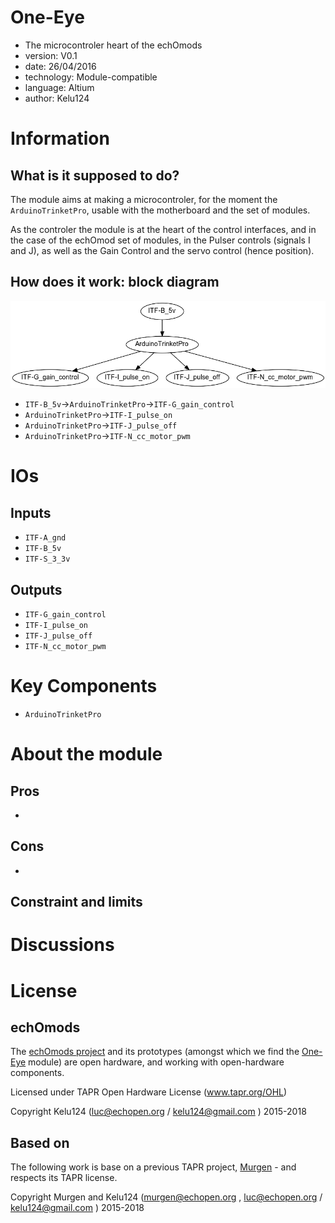 # One-Eye

* The microcontroler heart of the echOmods
* version: V0.1
* date: 26/04/2016
* technology: Module-compatible
* language: Altium
* author: Kelu124

# Information

## What is it supposed to do?

The module aims at making a microcontroler, for the moment the `ArduinoTrinketPro`, usable with the motherboard and the set of modules.

As the controler the module is at the heart of the control interfaces, and in the case of the echOmod set of modules, in the Pulser controls (signals I and J), as well as the Gain Control and the servo control (hence position).

## How does it work: block diagram

![Block schema](/oneeye/source/blocks.png)

* `ITF-B_5v`->`ArduinoTrinketPro`->`ITF-G_gain_control`
* `ArduinoTrinketPro`->`ITF-I_pulse_on`
* `ArduinoTrinketPro`->`ITF-J_pulse_off`
* `ArduinoTrinketPro`->`ITF-N_cc_motor_pwm`

# IOs

## Inputs

* `ITF-A_gnd`
* `ITF-B_5v`
* `ITF-S_3_3v`

## Outputs

* `ITF-G_gain_control`
* `ITF-I_pulse_on`
* `ITF-J_pulse_off`
* `ITF-N_cc_motor_pwm`

# Key Components

* `ArduinoTrinketPro`


# About the module

## Pros

* 

## Cons

* 

## Constraint and limits

# Discussions



# License

## echOmods 

The [echOmods project](https://github.com/kelu124/echomods) and its prototypes (amongst which we find the [One-Eye](/oneye/) module) are open hardware, and working with open-hardware components.

Licensed under TAPR Open Hardware License (www.tapr.org/OHL)

Copyright Kelu124 (luc@echopen.org / kelu124@gmail.com ) 2015-2018

## Based on 

The following work is base on a previous TAPR project, [Murgen](https://github.com/kelu124/murgen-dev-kit) - and respects its TAPR license.

Copyright Murgen and Kelu124 (murgen@echopen.org , luc@echopen.org / kelu124@gmail.com ) 2015-2018

